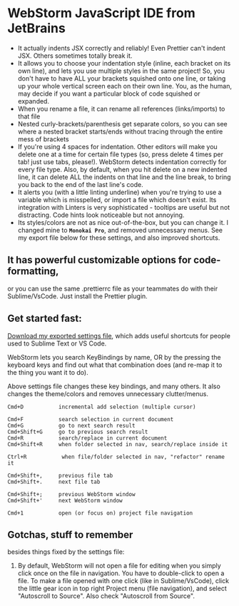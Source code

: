 # WebStorm JavaScript IDE from JetBrains

* It actually indents JSX correctly and reliably! Even Prettier can't indent JSX. Others sometimes totally break it.  
* It allows you to choose your indentation style \(inline, each bracket on its own line\), and lets you use multiple styles in the same project! So, you don't have to have ALL your brackets squished onto one line, or taking up your whole vertical screen each on their own line. You, as the human, may decide if you want a particular block of code squished or expanded.  
* When you rename a file, it can rename all references \(links/imports\) to that file  
* Nested curly-brackets/parenthesis get separate colors, so you can see where a nested bracket starts/ends without tracing through the entire mess of brackets  
* If you're using 4 spaces for indentation. Other editors will make you delete one at a time for certain file types \(so, press delete 4 times per tab! just use tabs, please!\). WebStorm detects indentation correctly for every file type. Also, by default, when you hit delete on a new indented line, it can delete ALL the indents on that line and the line break, to bring you back to the end of the last line's code.  
* It alerts you \(with a little linting underline\) when you're trying to use a variable which is misspelled, or import a file which doesn't exist. Its integration with Linters is very sophisticated - tooltips are useful but not distracting. Code hints look noticeable but not annoying.  
* Its styles/colors are not as nice out-of-the-box, but you can change it. I changed mine to **`Monokai Pro`**, and removed unnecessary menus. See my export file below for these settings, and also improved shortcuts.

## It has powerful customizable options for code-formatting,

or you can use the same .prettierrc file as your teammates do with their Sublime/VsCode. Just install the Prettier plugin.

## Get started fast:

[Download my exported settings file](https://github.com/paulshorey/notes/raw/master/files/linked/WebStormSettings.zip), which adds useful shortcuts for people used to Sublime Text or VS Code.

WebStorm lets you search KeyBindings by name, OR by the pressing the keyboard keys and find out what that combination does \(and re-map it to the thing you want it to do\).

Above settings file changes these key bindings, and many others. It also changes the theme/colors and removes unnecessary clutter/menus.

```text
Cmd+D           incremental add selection (multiple cursor)  

Cmd+F           search selection in current document  
Cmd+G           go to next search result  
Cmd+Shift+G     go to previous search result  
Cmd+R           search/replace in current document  
Cmd+Shift+R     when folder selected in nav, search/replace inside it  

Ctrl+R           when file/folder selected in nav, "refactor" rename it  

Cmd+Shift+,     previous file tab  
Cmd+Shift+.     next file tab  

Cmd+Shift+;     previous WebStorm window  
Cmd+Shift+'     next WebStorm window  

Cmd+1           open (or focus on) project file navigation
```

## Gotchas, stuff to remember

besides things fixed by the settings file:

1. By default, WebStorm will not open a file for editing when you simply click once on the file in navigation. You have to double-click to open a file. To make a file opened with one click \(like in Sublime/VsCode\), click the little gear icon in top right Project menu \(file navigation\), and select "Autoscroll to Source". Also check "Autoscroll from Source".  

